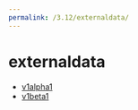 ```yaml
---
permalink: /3.12/externaldata/
---
```


# externaldata



* [v1alpha1](v1alpha1/index.md)
* [v1beta1](v1beta1/index.md)